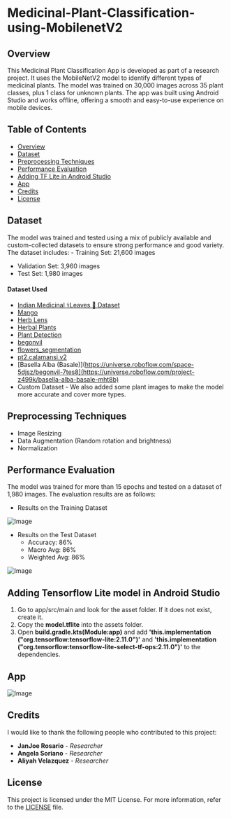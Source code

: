 # Medicinal-Plant-Classification-using-MobilenetV2
 
## Overview
This Medicinal Plant Classification App is developed as part of a research project. It uses the MobileNetV2 model to identify different types of medicinal plants. The model was trained on 30,000 images across 35 plant classes, plus 1 class for unknown plants. The app was built using Android Studio and works offline, offering a smooth and easy-to-use experience on mobile devices.

## Table of Contents
  - [Overview](#overview)
  - [Dataset](#dataset)
  - [Preprocessing Techniques](#preprocessing-techniques)
  - [Performance Evaluation](#performance-evaluation)
  - [Adding TF Lite in Android Studio](#adding-tensorflow-lite-model-in-android-studio)
  - [App](#app)
  - [Credits](#credits)
  - [License](#License)

## Dataset
The model was trained and tested using a mix of publicly available and custom-collected datasets to ensure strong performance and good variety. The dataset includes:   - Training Set: 21,600 images
 - Validation Set: 3,960 images
 - Test Set: 1,980 images
   
#### Dataset Used
* [Indian Medicinal ⚕️Leaves 🌿 Dataset]((https://www.kaggle.com/datasets/aryashah2k/indian-medicinal-leaves-dataset))
* [Mango]((https://universe.roboflow.com/space-5djsz/mango-t8cpv-utr95))
* [Herb Lens]((https://universe.roboflow.com/mpcs/herb-lens))
* [Herbal Plants](https://universe.roboflow.com/forda-thesis-ang-ferson/herbal-plants-l0bmw)
* [Plant Detection](https://universe.roboflow.com/testerspace/plant-detection-qxcwe)
* [begonvil](https://universe.roboflow.com/space-5djsz/begonvil-7tes8)
* [flowers_segmentation](https://universe.roboflow.com/flowersdetection/flowers_segmentation)
* [pt2.calamansi.v2](https://universe.roboflow.com/new-workspace-eozul/pt2.calamansi.v2)
* [Basella Alba (Basale)](https://universe.roboflow.com/space-5djsz/begonvil-7tes8](https://universe.roboflow.com/project-z499k/basella-alba-basale-mht8b)
* Custom Dataset - We also added some plant images to make the model more accurate and cover more types.

## Preprocessing Techniques
* Image Resizing
* Data Augmentation (Random rotation and brightness)
* Normalization

## Performance Evaluation
The model was trained for more than 15 epochs and tested on a dataset of 1,980 images. The evaluation results are as follows:

* Results on the Training Dataset

![Image](https://github.com/user-attachments/assets/31522fbc-2bc4-4189-9cf5-09b6916aaca6)

* Results on the Test Dataset
  - Accuracy: 86%
  - Macro Avg: 86%
  - Weighted Avg: 86%

![Image](https://github.com/user-attachments/assets/e2870297-ead8-4e44-86e1-bc5ba01369a2)


## Adding Tensorflow Lite model in Android Studio
1. Go to app/src/main and look for the asset folder. If it does not exist, create it.
2. Copy the **model.tflite** into the assets folder.
3. Open **build.gradle.kts(Module:app)** and add **'this.implementation ("org.tensorflow:tensorflow-lite:2.11.0")'** and **'this.implementation ("org.tensorflow:tensorflow-lite-select-tf-ops:2.11.0")'** to the dependencies.
    
## App

![Image](https://github.com/user-attachments/assets/673e4dbb-47d3-443e-9427-7a3b5905fd0c)

## Credits

I would like to thank the following people who contributed to this project:

- **JanJoe Rosario** - _Researcher_ 
- **Angela Soriano** - _Researcher_ 
- **Aliyah Velazquez** - _Researcher_

## License
This project is licensed under the MIT License. For more information, refer to the [LICENSE](LICENSE) file.
